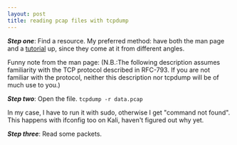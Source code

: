 ```yaml
---
layout: post
title: reading pcap files with tcpdump
---
```


***Step one***: Find a resource. My preferred method: have both the man page and a [tutorial](https://danielmiessler.com/study/tcpdump/) up, since they come at it from different angles.

Funny note from the man page:
(N.B.:The following description assumes familiarity with the TCP protocol  described  in RFC-793.  If you are not familiar with the protocol, neither this description nor tcpdump will be of much use to you.)

***Step two***: Open the file.
```tcpdump -r data.pcap```

In my case, I have to run it with sudo, otherwise I get "command not found". This happens with ifconfig too on Kali, haven't figured out why yet.

***Step three***: Read some packets.

